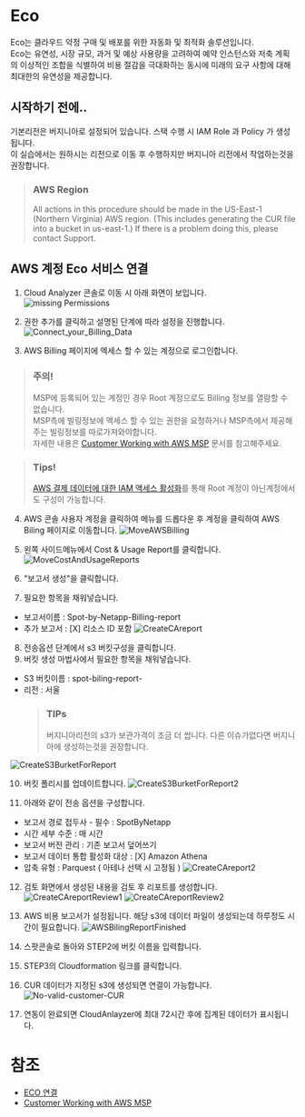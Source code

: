 # Eco
Eco는 클라우드 약정 구매 및 배포를 위한 자동화 및 최적화 솔루션입니다. </br>
Eco는 유연성, 시장 규모, 과거 및 예상 사용량을 고려하여 예약 인스턴스와 저축 계획의 이상적인 조합을 식별하여 비용 절감을 극대화하는 동시에 미래의 요구 사항에 대해 최대한의 유연성을 제공합니다.

## 시작하기 전에..

기본리전은 버지니아로 설정되어 있습니다. 스택 수행 시 IAM Role 과 Policy 가 생성됩니다. </br>
이 실습에서는 원하시는 리전으로 이동 후 수행하지만 버지니아 리전에서 작업하는것을 권장합니다.</br>
> ### AWS Region
> All actions in this procedure should be made in the US-East-1 (Northern Virginia) AWS region. (This includes generating the CUR file into a bucket in us-east-1.) If there is a problem doing this, please contact Support.

## AWS 계정 Eco 서비스 연결
1. Cloud Analyzer 콘솔로 이동 시 아래 화면이 보입니다. </br>
![missing Permissions](https://docs.spot.io/eco/_media/gettingstarted-aws-connect-01.png)

2. 권한 추가를 클릭하고 설명된 단계에 따라 설정을 진행합니다.
![Connect_your_Billing_Data](./Images/Connect_your_Billing_Data.png)

3. AWS Billing 페이지에 엑세스 할 수 있는 계정으로 로그인합니다.

> ### 주의!
> MSP에 등록되어 있는 계정인 경우 Root 계정으로도 Billing 정보를 열람할 수 없습니다. </br>
> MSP측에 빌링정보에 엑세스 할 수 있는 권한을 요청하거나 MSP측에서 제공해주는 빌링정보를 따로가져와야합니다. </br>
> 자세한 내용은 [Customer Working with AWS MSP](https://docs.spot.io/eco/getting-started/connect-account-customer-working-with-msp) 문서를 참고해주세요.

> ### Tips!
> [AWS 결제 데이터에 대한 IAM 액세스 활성화](https://docs.aws.amazon.com/ko_kr/IAM/latest/UserGuide/tutorial_billing.html)를 통해 Root 계정이 아닌계정에서도 구성이 가능합니다.

4. AWS 콘솔 사용자 계정을 클릭하여 메뉴를 드롭다운 후 계정을 클릭하여 AWS Biling 페이지로 이동합니다.
![MoveAWSBilling](./Images/MoveAWSBilling.png)

5. 왼쪽 사이드메뉴에서 Cost & Usage Report를 클릭합니다. </br>
![MoveCostAndUsageReports](./Images/MoveCostAndUsageReports.png)

6. "보고서 생성"을 클릭합니다.
7. 필요한 항목을 채워넣습니다.
- 보고서이름 : Spot-by-Netapp-Billing-report
- 추가 보고서 : [X] 리소스 ID 포함
![CreateCAreport](./Images/CreateCAreport.png)
8. 전송옵션 단계에서 s3 버킷구성을 클릭합니다.
9. 버킷 생성 마법사에서 필요한 항목을 채워넣습니다.
- S3 버킷이름 : spot-biling-report-<your account ID>
- 리전 : 서울 
    > ### TIPs
    > 버지니아리전의 s3가 보관가격이 조금 더 쌉니다. 다른 이슈가없다면 버지니아에 생성하는것을 권장합니다. 

![CreateS3BurketForReport](./Images/CreateS3BurketForReport.png)

10. 버킷 폴리시를 업데이트합니다.
![CreateS3BurketForReport2](./Images/CreateS3BurketForReport2.png)

11. 아래와 같이 전송 옵션을 구성합니다.
- 보고서 경로 접두사 - 필수 : SpotByNetapp
- 시간 세부 수준 : 매 시간
- 보고서 버전 관리 : 기존 보고서 덮어쓰기
- 보고서 데이터 통합 활성화 대상 : [X] Amazon Athena
- 압축 유형 : Parquest ( 아테나 선택 시 고정됨 )
![CreateCAreport2](./Images/CreateCAreport2.png)

12. 검토 화면에서 생성된 내용을 검토 후 리포트를 생성합니다.
![CreateCAreportReview1](./Images/CreateCAreportReview1.png)
![CreateCAreportReview2](./Images/CreateCAreportReview2.png)

13. AWS 비용 보고서가 설정됩니다.
해당 s3에 데이터 파일이 생성되는데 하루정도 시간이 필요합니다.
![AWSBilingReportFinished](./Images/AWSBilingReportFinished.png)

14. 스팟콘솔로 돌아와 STEP2에 버킷 이름을 입력합니다.
15. STEP3의 Cloudformation 링크를 클릭합니다.
16. CUR 데이터가 지정된 s3에 생성되면 연결이 가능합니다.</br>
![No-valid-customer-CUR](./Images/No-valid-customer-CUR.png)

17. 연동이 완료되면 CloudAnlayzer에 최대 72시간 후에 집계된 데이터가 표시됩니다.

# 참조
- [ECO 연결](https://docs.spot.io/eco/getting-started/connect-your-aws-account)
- [Customer Working with AWS MSP](https://docs.spot.io/eco/getting-started/connect-account-customer-working-with-msp)
